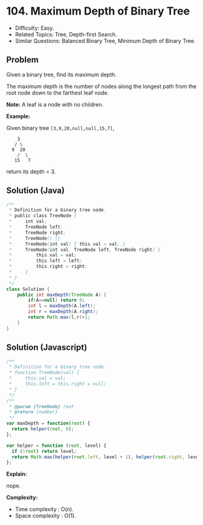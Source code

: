 # 104. Maximum Depth of Binary Tree

- Difficulty: Easy.
- Related Topics: Tree, Depth-first Search.
- Similar Questions: Balanced Binary Tree, Minimum Depth of Binary Tree.

## Problem

Given a binary tree, find its maximum depth.

The maximum depth is the number of nodes along the longest path from the root node down to the farthest leaf node.

**Note:** A leaf is a node with no children.

**Example:**

Given binary tree ```[3,9,20,null,null,15,7]```,

```
    3
   / \
  9  20
    /  \
   15   7
```

return its depth = 3.

## Solution (Java)
```java
/**
 * Definition for a binary tree node.
 * public class TreeNode {
 *     int val;
 *     TreeNode left;
 *     TreeNode right;
 *     TreeNode() {}
 *     TreeNode(int val) { this.val = val; }
 *     TreeNode(int val, TreeNode left, TreeNode right) {
 *         this.val = val;
 *         this.left = left;
 *         this.right = right;
 *     }
 * }
 */
class Solution {
    public int maxDepth(TreeNode A) {
        if(A==null) return 0;
        int l = maxDepth(A.left);
        int r = maxDepth(A.right);
        return Math.max(l,r)+1;
    }  
}
```

## Solution (Javascript)

```javascript
/**
 * Definition for a binary tree node.
 * function TreeNode(val) {
 *     this.val = val;
 *     this.left = this.right = null;
 * }
 */
/**
 * @param {TreeNode} root
 * @return {number}
 */
var maxDepth = function(root) {
  return helper(root, 0);
};

var helper = function (root, level) {
  if (!root) return level;
  return Math.max(helper(root.left, level + 1), helper(root.right, level + 1));
};
```

**Explain:**

nope.

**Complexity:**

* Time complexity : O(n).
* Space complexity : O(1).
